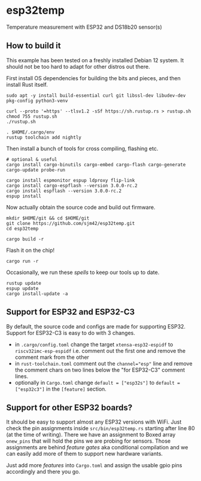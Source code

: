 # esp32temp

Temperature measurement with ESP32 and DS18b20 sensor(s)

## How to build it

This example has been tested on a freshly installed Debian 12 system.
It should not be too hard to adapt for other distros out there.

First install OS dependencies for building the bits and pieces, and then install Rust itself.

```lang=bash
sudo apt -y install build-essential curl git libssl-dev libudev-dev pkg-config python3-venv

curl --proto '=https' --tlsv1.2 -sSf https://sh.rustup.rs > rustup.sh
chmod 755 rustup.sh
./rustup.sh

. $HOME/.cargo/env
rustup toolchain add nightly
```

Then install a bunch of tools for cross compiling, flashing etc.

```lang=bash
# optional & useful
cargo install cargo-binutils cargo-embed cargo-flash cargo-generate cargo-update probe-run

cargo install espmonitor espup ldproxy flip-link
cargo install cargo-espflash --version 3.0.0-rc.2
cargo install espflash --version 3.0.0-rc.2
espup install
```

Now actually obtain the source code and build out firmware.

```lang=bash
mkdir $HOME/git && cd $HOME/git
git clone https://github.com/sjm42/esp32temp.git
cd esp32temp

cargo build -r
```

Flash it on the chip!

```lang=bash
cargo run -r
```

Occasionally, we run these _spells_ to keep our tools up to date.

```lang=bash
rustup update
espup update
cargo install-update -a
```

## Support for ESP32 and ESP32-C3

By default, the source code and configs are made for supporting ESP32.
Support for ESP32-C3 is easy to do with 3 changes.

- in `.cargo/config.toml` change the target `xtensa-esp32-espidf` to `riscv32imc-esp-espidf` i.e. comment out the first one and remove the comment mark from the other
- in `rust-toolchain.toml` comment out the `channel="esp"` line and remove the comment chars on two lines below the "for ESP32-C3" comment lines.
- optionally in `Cargo.toml` change `default = ["esp32s"]` to `default = ["esp32c3"]` in the `[feature]` section.

## Support for other ESP32 boards?

It should be easy to support almost any ESP32 versions with WiFi.
Just check the pin assignments inside `src/bin/esp32temp.rs` starting after line 80 (at the time of writing).
There we have an assignment to Boxed array `onew_pins` that will hold the pins we are probing for sensors.
Those assignments are behind _feature gates_ aka conditional compilation and we can easily add more of them
to support new hardware variants.

Just add more _features_ into `Cargo.toml` and assign the usable gpio pins accordingly and there you go.
